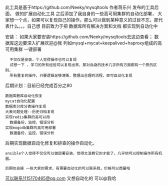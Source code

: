 此工具是基于https://github.com/Neeky/mysqltools 作者蒋乐兴 发布的工具后面，
做的扩展自动化工具
之后添加了我自身的一些高可用集群的自动化部署，
大家想一个点，如果可以复现自己的操作。那么可以做到某种意义的过目不忘，那代表什么。。。自己想
目前致力于把 数据库所有解决方案和文档 都实现到自动化中

安装：
          如果大家要安装https://github.com/Neeky/mysqltools去这边查看；
	  数据库这边要深入扩展欢迎@我
列如mysql+mycat+keepalived+haproxy组成的高可用集群 一键部署

	  不仅仅是安装，个人觉得操作也可以复现
	  试想一下 ，学习的所有经验可以复现出来，那对自身的技术几乎所有方面都有一个质的区别，
	  所有重复的操作，只要逻辑足够清晰，整理出合理的流程，即可自动化复现
	  
后期计划：目前已经完成百分之80

	数据库删库自动化恢复
	mycat自动化配置
	数据库分库分表操作复现
	大表问题处理--历史归档复现
	实现redis集群的高可以用
	  数据备份，监控，错误分析
	实现mogodb集群的高可用部署
	  数据备份，监控，错误分析
	  
后期实现数据自动化修复和排查的操作自动化、
	
	ansible个人觉得不仅仅可以做部署安装，觉得太浪费它的才能了。几乎他可以控制操作所有机器。
	
	后期也会接 一些大家的需求，有需要自动化的可以联系我，价格可以商量哈
可以联系1115170465@qq.com 又想自动化的 可以@我哈
	

